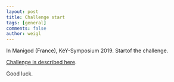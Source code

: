 ```yaml
---
layout: post
title: Challenge start
tags: [general]
comments: false
author: weigl
---
```



In Manigod (France), KeY-Symposium 2019. Startof the challenge.

[Challenge is described here](/challenge/). 

Good luck.

